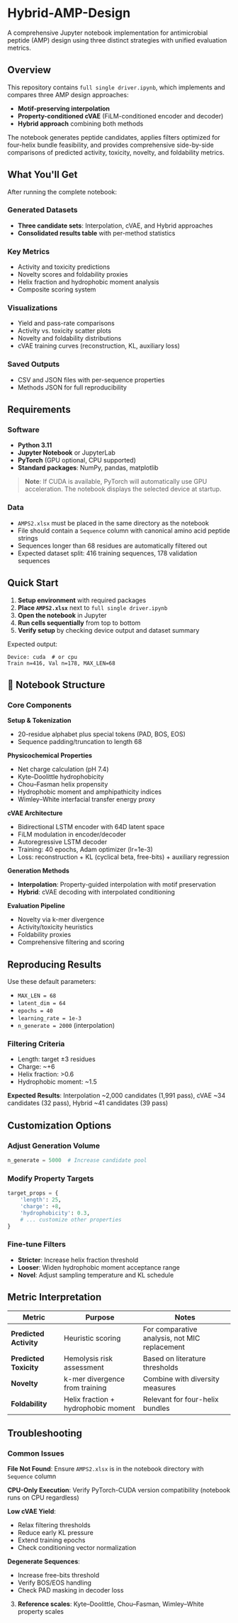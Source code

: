 # Hybrid-AMP-Design

A comprehensive Jupyter notebook implementation for antimicrobial peptide (AMP) design using three distinct strategies with unified evaluation metrics.

## Overview

This repository contains `full single driver.ipynb`, which implements and compares three AMP design approaches:

- **Motif-preserving interpolation**
- **Property-conditioned cVAE** (FiLM-conditioned encoder and decoder)
- **Hybrid approach** combining both methods

The notebook generates peptide candidates, applies filters optimized for four-helix bundle feasibility, and provides comprehensive side-by-side comparisons of predicted activity, toxicity, novelty, and foldability metrics.

##  What You'll Get

After running the complete notebook:

### Generated Datasets
- **Three candidate sets**: Interpolation, cVAE, and Hybrid approaches
- **Consolidated results table** with per-method statistics

### Key Metrics
- Activity and toxicity predictions
- Novelty scores and foldability proxies
- Helix fraction and hydrophobic moment analysis
- Composite scoring system

### Visualizations
- Yield and pass-rate comparisons
- Activity vs. toxicity scatter plots
- Novelty and foldability distributions
- cVAE training curves (reconstruction, KL, auxiliary loss)

### Saved Outputs
- CSV and JSON files with per-sequence properties
- Methods JSON for full reproducibility

##  Requirements

### Software
- **Python 3.11**
- **Jupyter Notebook** or JupyterLab
- **PyTorch** (GPU optional, CPU supported)
- **Standard packages**: NumPy, pandas, matplotlib

> **Note**: If CUDA is available, PyTorch will automatically use GPU acceleration. The notebook displays the selected device at startup.

### Data
- `AMPS2.xlsx` must be placed in the same directory as the notebook
- File should contain a `Sequence` column with canonical amino acid peptide strings
- Sequences longer than 68 residues are automatically filtered out
- Expected dataset split: 416 training sequences, 178 validation sequences

##  Quick Start

1. **Setup environment** with required packages
2. **Place `AMPS2.xlsx`** next to `full single driver.ipynb`
3. **Open the notebook** in Jupyter
4. **Run cells sequentially** from top to bottom
5. **Verify setup** by checking device output and dataset summary

Expected output:
```
Device: cuda  # or cpu
Train n=416, Val n=178, MAX_LEN=68
```

## 📖 Notebook Structure

### Core Components

**Setup & Tokenization**
- 20-residue alphabet plus special tokens (PAD, BOS, EOS)
- Sequence padding/truncation to length 68

**Physicochemical Properties**
- Net charge calculation (pH 7.4)
- Kyte–Doolittle hydrophobicity
- Chou–Fasman helix propensity
- Hydrophobic moment and amphipathicity indices
- Wimley–White interfacial transfer energy proxy

**cVAE Architecture**
- Bidirectional LSTM encoder with 64D latent space
- FiLM modulation in encoder/decoder
- Autoregressive LSTM decoder
- Training: 40 epochs, Adam optimizer (lr=1e-3)
- Loss: reconstruction + KL (cyclical beta, free-bits) + auxiliary regression

**Generation Methods**
- **Interpolation**: Property-guided interpolation with motif preservation
- **Hybrid**: cVAE decoding with interpolated conditioning

**Evaluation Pipeline**
- Novelty via k-mer divergence
- Activity/toxicity heuristics
- Foldability proxies
- Comprehensive filtering and scoring

##  Reproducing Results

Use these default parameters:
- `MAX_LEN = 68`
- `latent_dim = 64` 
- `epochs = 40`
- `learning_rate = 1e-3`
- `n_generate = 2000` (interpolation)

### Filtering Criteria
- Length: target ±3 residues
- Charge: ~+6
- Helix fraction: >0.6
- Hydrophobic moment: ~1.5

**Expected Results**: Interpolation ~2,000 candidates (1,991 pass), cVAE ~34 candidates (32 pass), Hybrid ~41 candidates (39 pass)

## Customization Options

### Adjust Generation Volume
```python
n_generate = 5000  # Increase candidate pool
```

### Modify Property Targets
```python
target_props = {
    'length': 25,
    'charge': +8,
    'hydrophobicity': 0.3,
    # ... customize other properties
}
```

### Fine-tune Filters
- **Stricter**: Increase helix fraction threshold
- **Looser**: Widen hydrophobic moment acceptance range
- **Novel**: Adjust sampling temperature and KL schedule

## Metric Interpretation

| Metric | Purpose | Notes |
|--------|---------|-------|
| **Predicted Activity** | Heuristic scoring | For comparative analysis, not MIC replacement |
| **Predicted Toxicity** | Hemolysis risk assessment | Based on literature thresholds |
| **Novelty** | k-mer divergence from training | Combine with diversity measures |
| **Foldability** | Helix fraction + hydrophobic moment | Relevant for four-helix bundles |

##  Troubleshooting

### Common Issues

**File Not Found**: Ensure `AMPS2.xlsx` is in the notebook directory with `Sequence` column

**CPU-Only Execution**: Verify PyTorch-CUDA version compatibility (notebook runs on CPU regardless)

**Low cVAE Yield**: 
- Relax filtering thresholds
- Reduce early KL pressure  
- Extend training epochs
- Check conditioning vector normalization

**Degenerate Sequences**: 
- Increase free-bits threshold
- Verify BOS/EOS handling
- Check PAD masking in decoder loss



3. **Reference scales**: Kyte–Doolittle, Chou–Fasman, Wimley–White property scales


